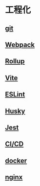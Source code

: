 # 工程化

## [git](./git/)

## [Webpack](./webpack/)

## [Rollup](./rollup/)

## [Vite](./vite/)

## [ESLint](./eslint/)

## [Husky](./husky/)

## [Jest](./jest/)

## [CI/CD](./ci/)

## [docker](./docker/)

## [nginx](./nginx/)
